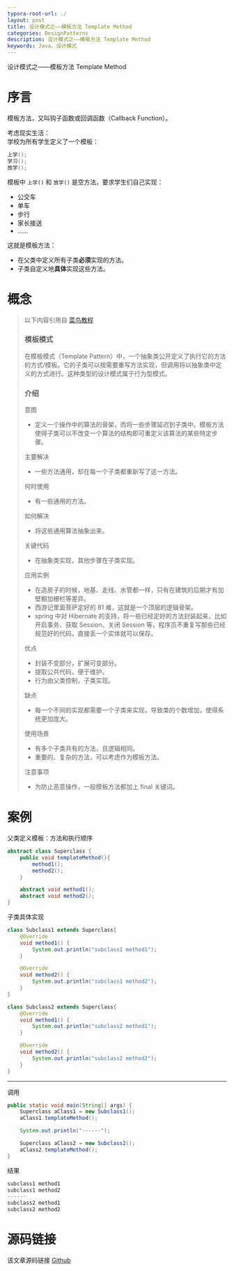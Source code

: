```yaml
---
typora-root-url: ./
layout: post
title: 设计模式之——模板方法 Template Method
categories: DesignPatterns
description: 设计模式之——模板方法 Template Method
keywords: Java，设计模式
---
```


设计模式之——模板方法 Template Method

# 序言
模板方法，又叫钩子函数或回调函数（Callback Function）。

考虑现实生活：<br>
学校为所有学生定义了一个模板：
```java
上学();
学习();
放学();
```
模板中 `上学()` 和 `放学()` 是空方法，要求学生们自己实现：
- 公交车
- 单车
- 步行
- 家长接送
- ……

这就是模板方法：<br>
- 在父类中定义所有子类**必须**实现的方法。
- 子类自定义地**具体**实现这些方法。

# 概念

> 以下内容引用自 [菜鸟教程](https://www.runoob.com/design-pattern/template-pattern.html)
> 
> ### 模板模式
> 在模板模式（Template Pattern）中，一个抽象类公开定义了执行它的方法的方式/模板。它的子类可以按需要重写方法实现，但调用将以抽象类中定义的方式进行。这种类型的设计模式属于行为型模式。
> 
> ### 介绍
> 意图
> - 定义一个操作中的算法的骨架，而将一些步骤延迟到子类中。模板方法使得子类可以不改变一个算法的结构即可重定义该算法的某些特定步骤。
> 
> 主要解决
> - 一些方法通用，却在每一个子类都重新写了这一方法。
> 
> 何时使用
> - 有一些通用的方法。
> 
> 如何解决
> - 将这些通用算法抽象出来。
> 
> 关键代码
> - 在抽象类实现，其他步骤在子类实现。
> 
> 应用实例
> - 在造房子的时候，地基、走线、水管都一样，只有在建筑的后期才有加壁橱加栅栏等差异。 
> - 西游记里面菩萨定好的 81 难，这就是一个顶层的逻辑骨架。 
> - spring 中对 Hibernate 的支持，将一些已经定好的方法封装起来，比如开启事务、获取 Session、关闭 Session 等，程序员不重复写那些已经规范好的代码，直接丢一个实体就可以保存。
> 
> 优点
> - 封装不变部分，扩展可变部分。 
> - 提取公共代码，便于维护。 
> - 行为由父类控制，子类实现。
> 
> 缺点
> - 每一个不同的实现都需要一个子类来实现，导致类的个数增加，使得系统更加庞大。
> 
> 使用场景
> - 有多个子类共有的方法，且逻辑相同。 
> - 重要的、复杂的方法，可以考虑作为模板方法。
> 
> 注意事项
> - 为防止恶意操作，一般模板方法都加上 final 关键词。

# 案例
父类定义模板：方法和执行顺序
```java
abstract class Superclass {
    public void templateMethod(){
        method1();
        method2();
    }

    abstract void method1();
    abstract void method2();
}
```

子类具体实现
```java
class Subclass1 extends Superclass{
    @Override
    void method1() {
        System.out.println("subclass1 method1");
    }

    @Override
    void method2() {
        System.out.println("subclass1 method2");
    }
}
```
```java
class Subclass2 extends Superclass{
    @Override
    void method1() {
        System.out.println("subclass2 method1");
    }

    @Override
    void method2() {
        System.out.println("subclass2 method2");
    }
}
```


----------


调用
```java
public static void main(String[] args) {
	Superclass aClass1 = new Subclass1();
	aClass1.templateMethod();

	System.out.println("------");

	Superclass aClass2 = new Subclass2();
	aClass2.templateMethod();
}
```
结果
```java
subclass1 method1
subclass1 method2
------
subclass2 method1
subclass2 method2
```

# 源码链接
该文章源码链接 [Github](https://github.com/kekaiyuan/designpatterns/tree/main/src/main/java/com/kky/dp/templatemethod)
